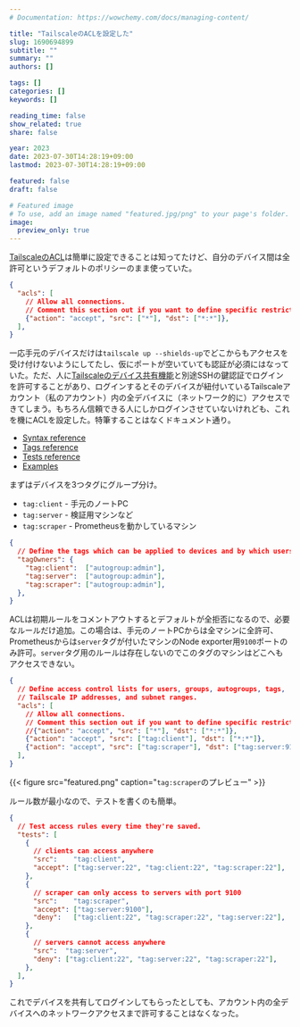 ```yaml
---
# Documentation: https://wowchemy.com/docs/managing-content/

title: "TailscaleのACLを設定した"
slug: 1690694899
subtitle: ""
summary: ""
authors: []

tags: []
categories: []
keywords: []

reading_time: false
show_related: true
share: false

year: 2023
date: 2023-07-30T14:28:19+09:00
lastmod: 2023-07-30T14:28:19+09:00

featured: false
draft: false

# Featured image
# To use, add an image named "featured.jpg/png" to your page's folder.
image:
  preview_only: true
---
```


[TailscaleのACL](https://tailscale.com/kb/1018/acls/)は簡単に設定できることは知ってたけど、自分のデバイス間は全許可というデフォルトのポリシーのまま使っていた。

```json
{
  "acls": [
    // Allow all connections.
    // Comment this section out if you want to define specific restrictions.
    {"action": "accept", "src": ["*"], "dst": ["*:*"]},
  ],
}
```

一応手元のデバイスだけは`tailscale up --shields-up`でどこからもアクセスを受け付けないようにしてたし、仮にポートが空いていても認証が必須にはなっていた。ただ、人に[Tailscaleのデバイス共有機能](https://tailscale.com/kb/1084/sharing/)と別途SSHの鍵認証でログインを許可することがあり、ログインするとそのデバイスが紐付いているTailscaleアカウント（私のアカウント）内の全デバイスに（ネットワーク的に）アクセスできてしまう。もちろん信頼できる人にしかログインさせていないけれども、これを機にACLを設定した。特筆することはなくドキュメント通り。

- [Syntax reference](https://tailscale.com/kb/1018/acls/#tailscale-policy-syntax)
- [Tags reference](https://tailscale.com/kb/1068/acl-tags/#defining-a-tag)
- [Tests reference](https://tailscale.com/kb/1018/acls/#tests)
- [Examples](https://tailscale.com/kb/1192/acl-samples/)

まずはデバイスを3つタグにグループ分け。

- `tag:client` - 手元のノートPC
- `tag:server` - 検証用マシンなど
- `tag:scraper` - Prometheusを動かしているマシン

```json
{
  // Define the tags which can be applied to devices and by which users.
  "tagOwners": {
    "tag:client":  ["autogroup:admin"],
    "tag:server":  ["autogroup:admin"],
    "tag:scraper": ["autogroup:admin"],
  },
}
```

ACLは初期ルールをコメントアウトするとデフォルトが全拒否になるので、必要なルールだけ追加。この場合は、手元のノートPCからは全マシンに全許可、Prometheusからは`server`タグが付いたマシンのNode exporter用`9100`ポートのみ許可。`server`タグ用のルールは存在しないのでこのタグのマシンはどこへもアクセスできない。


```json
{
  // Define access control lists for users, groups, autogroups, tags,
  // Tailscale IP addresses, and subnet ranges.
  "acls": [
    // Allow all connections.
    // Comment this section out if you want to define specific restrictions.
    //{"action": "accept", "src": ["*"], "dst": ["*:*"]},
    {"action": "accept", "src": ["tag:client"], "dst": ["*:*"]},
    {"action": "accept", "src": ["tag:scraper"], "dst": ["tag:server:9100"]},
  ],
}
```

{{< figure src="featured.png" caption="`tag:scraper`のプレビュー" >}}

ルール数が最小なので、テストを書くのも簡単。

```json
{
  // Test access rules every time they're saved.
  "tests": [
    {
      // clients can access anywhere
      "src":    "tag:client",
      "accept": ["tag:server:22", "tag:client:22", "tag:scraper:22"],
    },
    {
      // scraper can only access to servers with port 9100
      "src":    "tag:scraper",
      "accept": ["tag:server:9100"],
      "deny":   ["tag:client:22", "tag:scraper:22", "tag:server:22"],
    },
    {
      // servers cannot access anywhere
      "src":  "tag:server",
      "deny": ["tag:client:22", "tag:server:22", "tag:scraper:22"],
    },
  ],
}
```

これでデバイスを共有してログインしてもらったとしても、アカウント内の全デバイスへのネットワークアクセスまで許可することはなくなった。
